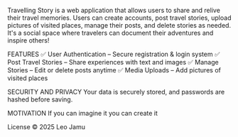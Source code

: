 
Travelling Story is a web application that allows users to share and relive their travel memories. Users can create accounts, post travel stories, upload pictures of visited places, manage their posts, and delete stories as needed. It's a social space where travelers can document their adventures and inspire others!

FEATURES
✅ User Authentication – Secure registration & login system
✅ Post Travel Stories – Share experiences with text and images
✅ Manage Stories – Edit or delete posts anytime
✅ Media Uploads – Add pictures of visited places

SECURITY AND PRIVACY
Your data is securely stored, and passwords are hashed before saving.

MOTIVATION
If you can imagine it you can create it

 License
 © 2025 Leo Jamu

